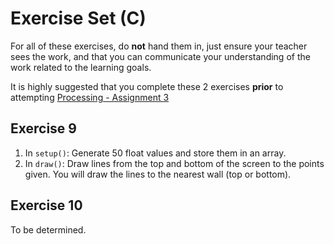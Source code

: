 # Exercise Set (C)

For all of these exercises, do **not** hand them in, just ensure your teacher sees the work, and that you can communicate your understanding of the work related to the learning goals.

It is highly suggested that you complete these 2 exercises **prior** to attempting [Processing - Assignment 3]()

## Exercise 9
1. In ```setup()```: Generate 50 float values and store them in an array.
2. In ```draw()```: Draw lines from the top and bottom of the screen to the points given.  You will draw the lines to the nearest wall (top or bottom).

## Exercise 10
To be determined.
